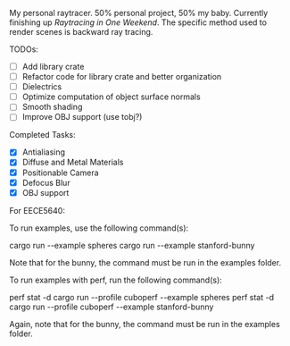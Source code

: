 My personal raytracer. 50% personal project, 50% my baby. Currently finishing up *Raytracing in One Weekend*.
The specific method used to render scenes is backward ray tracing.

TODOs:
- [ ] Add library crate
- [ ] Refactor code for library crate and better organization
- [ ] Dielectrics
- [ ] Optimize computation of object surface normals
- [ ] Smooth shading
- [ ] Improve OBJ support (use tobj?)

Completed Tasks:
- [X] Antialiasing
- [X] Diffuse and Metal Materials
- [X] Positionable Camera
- [X] Defocus Blur
- [X] OBJ support

For EECE5640:

To run examples, use the following command(s):

cargo run --example spheres
cargo run --example stanford-bunny

Note that for the bunny, the command must be run in the examples folder.

To run examples with perf, run the following command(s):

perf stat -d cargo run --profile cuboperf --example spheres
perf stat -d cargo run --profile cuboperf --example stanford-bunny

Again, note that for the bunny, the command must be run in the examples folder.

